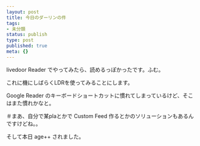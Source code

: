 ```yaml
---
layout: post
title: 今日のダーリンの件
tags:
- 未分類
status: publish
type: post
published: true
meta: {}
---
```

livedoor Reader でやってみたら、読めるっぽかったです。ふむ。

これに機にしばらくLDRを使ってみることにします。

Google Reader のキーボードショートカットに慣れてしまっているけど、そこはまた慣れかなと。

＃まあ、自分で某plaとかで Custom Feed 作るとかのソリューションもあるんですけどね。。

そして本日 age++ されました。

